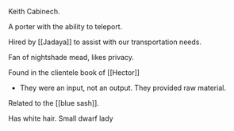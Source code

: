 Keith Cabinech.

A porter with the ability to teleport.

Hired by [[Jadaya]] to assist with our transportation needs.

Fan of nightshade mead, likes privacy. 

Found in the clientele book of [[Hector]]
 - They were an input, not an output. They provided raw material.

Related to the [[blue sash]].

Has white hair.
Small dwarf lady
